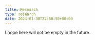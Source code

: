 ```yaml
---
title: Research
type: research
date: 2024-01-30T22:58:50+08:00
---
```


I hope here will not be empty in the future.